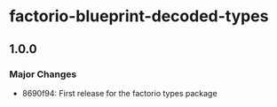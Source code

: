 # factorio-blueprint-decoded-types

## 1.0.0

### Major Changes

- 8690f94: First release for the factorio types package
